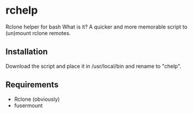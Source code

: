 # rchelp
Rclone helper for bash
What is it? A quicker and more memorable script to (un)mount rclone remotes.

## Installation
Download the script and place it in /usr/local/bin and rename to "chelp".

## Requirements
 - Rclone (obviously)
 - fusermount
